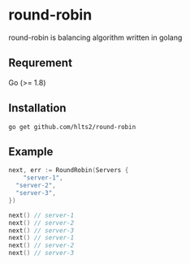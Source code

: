 # round-robin
round-robin is balancing algorithm written in golang

## Requrement
Go (>= 1.8)

## Installation

```shell
go get github.com/hlts2/round-robin
```

## Example

```go
next, err := RoundRobin(Servers {
	"server-1",
  "server-2",
  "server-3",
})

next() // server-1
next() // server-2
next() // server-3
next() // server-1
next() // server-2
next() // server-3
```
